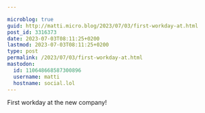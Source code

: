 ```yaml
---

microblog: true
guid: http://matti.micro.blog/2023/07/03/first-workday-at.html
post_id: 3316373
date: 2023-07-03T08:11:25+0200
lastmod: 2023-07-03T08:11:25+0200
type: post
permalink: /2023/07/03/first-workday-at.html
mastodon:
  id: 110648668587300896
  username: matti
  hostname: social.lol
---
```

First workday at the new company!
